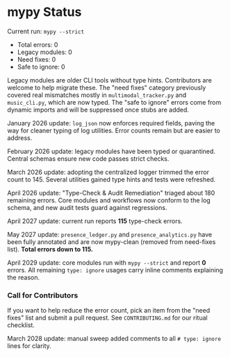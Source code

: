 # mypy Status

Current run: `mypy --strict`

- Total errors: 0
- Legacy modules: 0
- Need fixes: 0
- Safe to ignore: 0

Legacy modules are older CLI tools without type hints. Contributors are welcome to
help migrate these. The "need fixes" category previously covered real mismatches
mostly in `multimodal_tracker.py` and `music_cli.py`, which are now typed. The
"safe to ignore" errors come from dynamic imports and will be suppressed once stubs
are added.

January 2026 update: `log_json` now enforces required fields, paving the way for
cleaner typing of log utilities. Error counts remain but are easier to address.

February 2026 update: legacy modules have been typed or quarantined. Central
schemas ensure new code passes strict checks.

March 2026 update: adopting the centralized logger trimmed the error count to
145. Several utilities gained type hints and tests were refreshed.

April 2026 update: "Type-Check & Audit Remediation" triaged about 180 remaining errors. Core modules and workflows now conform to the log schema, and new audit tests guard against regressions.

April 2027 update: current run reports **115** type-check errors.

May 2027 update: `presence_ledger.py` and `presence_analytics.py` have been fully annotated and are now mypy-clean (removed from need-fixes list). **Total errors down to 115.**

April 2029 update: core modules run with `mypy --strict` and report **0** errors.
All remaining `type: ignore` usages carry inline comments explaining the reason.

### Call for Contributors
If you want to help reduce the error count, pick an item from the "need fixes" list
and submit a pull request. See `CONTRIBUTING.md` for our ritual checklist.

March 2028 update: manual sweep added comments to all `# type: ignore` lines for clarity.
